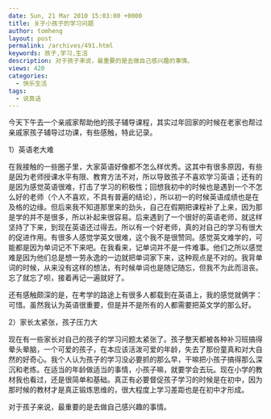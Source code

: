 ```yaml
---
date: Sun, 21 Mar 2010 15:03:00 +0000
title: 关于小孩子的学习问题
author: tomheng
layout: post
permalink: /archives/491.html
keywords: 孩子,学习,生活
description: 对于孩子来说，最重要的是去做自己感兴趣的事情。
views: 420
categories:
  - 快乐生活
tags:
  - 说真话
---
```

今天下午去一个亲戚家帮助他的孩子辅导课程，其实过年回家的时候在老家也帮过亲戚家孩子辅导过功课，有些感触，特此记录。

1）英语老大难

在我接触的一些圈子里，大家英语好像都不怎么样优秀。这其中有很多原因，有些是因为老师授课水平有限、教育方法不对，所以导致孩子不喜欢学习英语；还有的是因为感觉英语很难，打击了学习的积极性；回想我初中的时候也是遇到一个不怎么好的老师（个人不喜欢，不具有普遍的结论），所以初一的时候英语成绩也是在及格的边缘。但后来我不知道那里来的劲头，自己在假期把课程补了上来，因为那是学的并不是很多，所以补起来很容易。后来遇到了一个很好的英语老师，就这样坚持了下来，到现在英语还过得去。所以有一个好老师，真的对自己的学习有很大的促进作用。有很多人感觉学英文很难，这个我不是很赞同。感觉英文难学的，可能都是因为单词记不下来吧。在我看来，记单词并不是一件难事。他们之所以感觉难是因为他们总是想一劳永逸的一边就把单词家下来，这种观点是不对的。我背单词的时候，从来没有这样的想法，有时候单词也是随记随忘，但我不为此而沮丧。忘了就忘了呗，接着再记一遍就好了。

还有感触颇深的是，在考学的路途上有很多人都载到在英语上，我的感觉就俩字：可惜。虽然我认为英语很重要，但是并不是所有的人都需要把英文学的那么好。

2）家长太紧张，孩子压力大

现在有一些家长对自己的孩子的学习问题太紧张了。孩子整天都被各种补习班搞得晕头晕脑，一个可爱的孩子，在本应该活泼可爱的年龄，失去了那份童真和对大自然的好奇心。我个人认为孩子的学习没必要抓的那么早，干嘛把小孩子搞得那么深沉和老练。在适当的年龄做适当的事情，小孩子嘛，就要学会去玩。现在小学的教材我也看过，还是很简单和基础。真正有必要督促孩子学习的时候是在初中，因为那时候的教材才是真正锻炼思维的，很大程度上学习差距也是在初中才形成。

对于孩子来说，最重要的是去做自己感兴趣的事情。

